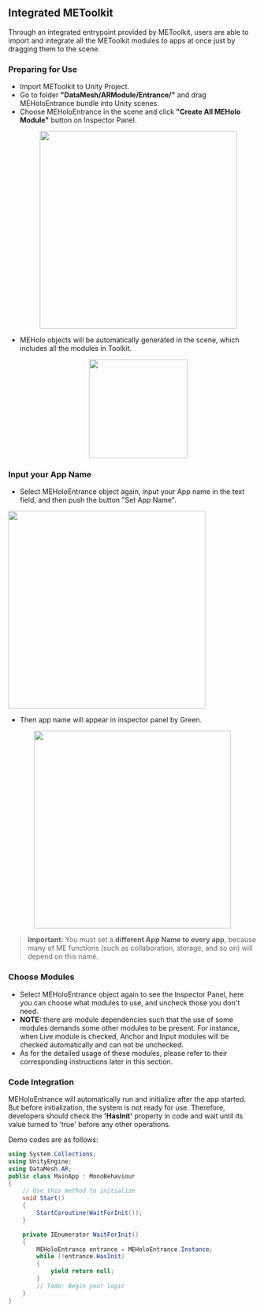 ## Integrated METoolkit

Through an integrated entrypoint provided by METoolkit, users are able to import and integrate all the METoolkit modules to apps at once just by dragging them to the scene.

### Preparing for Use

* Import METoolkit to Unity Project.
* Go to folder **"DataMesh/ARModule/Entrance/"** and drag MEHoloEntrance bundle into Unity scenes.
* Choose MEHoloEntrance in the scene and click **"Create All MEHolo Module"** button on Inspector Panel.
  <p align="center">
  <img src="https://user-images.githubusercontent.com/7381020/28106606-0f5411ec-6717-11e7-9e5b-673c214bc4a7.png" width="400">
  </p>
* MEHolo objects will be automatically generated in the scene, which includes all the modules in Toolkit.
  <p align="center">
  <img src="https://user-images.githubusercontent.com/7381020/28006996-4c0f1198-6584-11e7-8d00-ecd895a13680.png" height="200">
  </p>


### Input your App Name

- Select MEHoloEntrance object again, input your App name in the text field, and then push the button "Set App Name". 

  <p align="center">

<img src="https://user-images.githubusercontent.com/7381020/28106778-ca7fab16-6717-11e7-8e75-567f39b026d3.png" width="400">

</p>

- Then app name will appear in inspector panel by Green.

<p align="center">

<img src="https://user-images.githubusercontent.com/7381020/28106850-194d144a-6718-11e7-8dab-3abc4c451471.png" width="400">

</p>

> **Important:** You must set a **different App Name to every app**, because many of ME functions (such as collaboration, storage, and so on) will depend on this name.

### Choose Modules

* Select MEHoloEntrance object again to see the Inspector Panel, here you can choose what modules to use, and uncheck those you don't need.
* **NOTE:** there are module dependencies such that the use of some modules demands some other modules to be present. For instance, when Live module is checked, Anchor and Input modules will be checked automatically and can not be unchecked.
* As for the detailed usage of these modules, please refer to their corresponding instructions later in this section.

### Code Integration

MEHoloEntrance will automatically run and initialize after the app started. But before initialization, the system is not ready for use. Therefore, developers should check the **'HasInit'** property in code and wait until its value turned to 'true' before any other operations.

Demo codes are as follows:
```C#
using System.Collections;
using UnityEngine;
using DataMesh.AR;
public class MainApp : MonoBehaviour
{
    // Use this method to initialize
    void Start()
    {
        StartCoroutine(WaitForInit());
    }

    private IEnumerator WaitForInit()
    {
        MEHoloEntrance entrance = MEHoloEntrance.Instance;
        while (!entrance.HasInit)
        {
            yield return null;
        }
        // Todo: Begin your logic
    }
}
```

